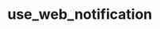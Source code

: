 # use_web_notification

<!-- cmdrun python3 ../extract_doc_comment.py use_web_notification  use_web_notification  -->
